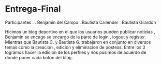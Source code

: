 # Entrega-Final

Participantes : . Benjamin del Campo
                . Bautista Callender
                . Bautista Gilardon

Hicimos un blog deportivo en el que los usuarios pueden publicar noticias , Benjamin se encago se encargo de la parte de login , logout  y register.
Mientras que Bautista C. y Bautista G. trabajaron en conjunto en diversos temas como la creacion , edicion y eliminacion de posteos. Entre los 3 logramos
hacer la edicion de los perfiles y nos pusimos de acuerdo de donde poner cada boton del blog.

